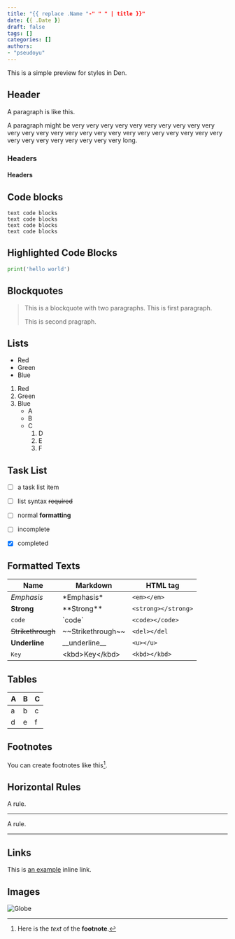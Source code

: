 ```yaml
---
title: "{{ replace .Name "-" " " | title }}"
date: {{ .Date }}
draft: false
tags: []
categories: []
authors:
- "pseudoyu"
---
```


This is a simple preview for styles in Den.

<!--more-->

## Header

A paragraph is like this.

A paragraph might be very very very very very very very very very very very very very very very very very very very very very very very very very very very very very very very very very long.

### Headers
#### Headers



## Code blocks


    text code blocks
    text code blocks
    text code blocks
    text code blocks

## Highlighted Code Blocks

```python
print('hello world')
```

## Blockquotes


> This is a blockquote with two paragraphs. This is first paragraph.
>
> This is second pragraph.
>

## Lists


* Red
* Green
* Blue

1. Red
2. Green
3. Blue
    * A
    * B
    * C
      1. D
      2. E
      3. F


## Task List

- [ ] a task list item
- [ ] list syntax ~~required~~
- [ ] normal **formatting**
- [ ] incomplete
- [x] completed


## Formatted Texts

| Name              | Markdown              | HTML tag             |
| ----------------- | --------------------- | -------------------- |
| *Emphasis*        | \*Emphasis\*          | `<em></em>`          |
| **Strong**        | \*\*Strong\*\*        | `<strong></strong>`  |
| `code`            | \`code\`              | `<code></code>`      |
| ~~Strikethrough~~ | \~\~Strikethrough\~\~ | `<del></del`         |
| __Underline__     | \_\_underline\_\_     | `<u></u>`            |
| <kbd>Key</kbd>    | \<kbd\>Key\</kbd\>    | `<kbd></kbd>`            |

## Tables

| A     | B     | C     |
| ----- | ----- | ----- |
| a     | b     | c     |
| d     | e     | f     |

## Footnotes

You can create footnotes like this[^footnote].

[^footnote]: Here is the *text* of the **footnote**.


## Horizontal Rules

A rule.

------

A rule.

******

## Links

This is [an example](http://example.com/"Title") inline link.

## Images


![Globe](https://upload.wikimedia.org/wikipedia/commons/thumb/6/67/Octicons-globe.svg/240px-Octicons-globe.svg.png)


